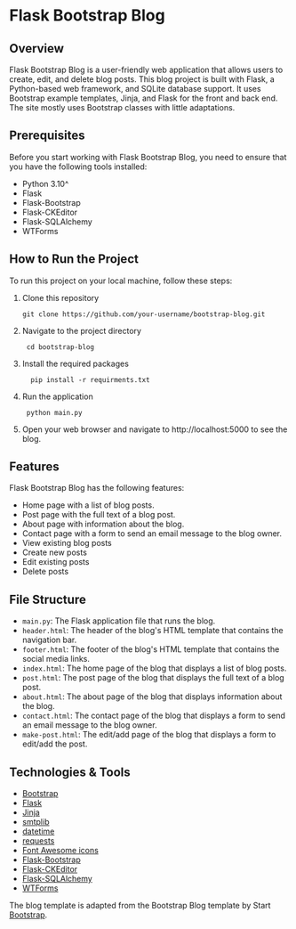 # Flask Bootstrap Blog

## Overview

Flask Bootstrap Blog is a user-friendly web application that allows users to 
create, edit, and delete blog posts. This blog project is built with Flask, 
a Python-based web framework, and SQLite database support. It uses Bootstrap example templates, 
Jinja, and Flask for the front and back end. The site mostly uses Bootstrap classes with little adaptations.


## Prerequisites

Before you start working with Flask Bootstrap Blog, 
you need to ensure that you have the following tools installed:
* Python 3.10^
* Flask
* Flask-Bootstrap
* Flask-CKEditor
* Flask-SQLAlchemy
* WTForms

## How to Run the Project

To run this project on your local machine, follow these steps:

1. Clone this repository

       git clone https://github.com/your-username/bootstrap-blog.git

2. Navigate to the project directory

        cd bootstrap-blog

3. Install the required packages
         
         pip install -r requirments.txt

4. Run the application

        python main.py

5. Open your web browser and navigate to http://localhost:5000 to see the blog.

## Features
Flask Bootstrap Blog has the following features:

* Home page with a list of blog posts.
* Post page with the full text of a blog post.
* About page with information about the blog.
* Contact page with a form to send an email message to the blog owner.
* View existing blog posts
* Create new posts
* Edit existing posts
* Delete posts

## File Structure

* `main.py`: The Flask application file that runs the blog.
* `header.html`: The header of the blog's HTML template that contains the navigation bar.
* `footer.html`: The footer of the blog's HTML template that contains the social media links.
* `index.html`: The home page of the blog that displays a list of blog posts.
* `post.html`: The post page of the blog that displays the full text of a blog post.
* `about.html`: The about page of the blog that displays information about the blog.
* `contact.html`: The contact page of the blog that displays a form to send an email message to the blog owner.
* `make-post.html`: The edit/add page of the blog that displays a form to edit/add the post.


## Technologies & Tools

* [Bootstrap](https://getbootstrap.com/)
* [Flask](https://flask.palletsprojects.com/)
* [Jinja](https://jinja.palletsprojects.com/)
* [smtplib](https://docs.python.org/3/library/smtplib.html)
* [datetime](https://docs.python.org/3/library/datetime.html)
* [requests](https://docs.python-requests.org/en/latest/)
* [Font Awesome icons](https://fontawesome.com/)
* [Flask-Bootstrap](https://pythonhosted.org/Flask-Bootstrap/index.html)
* [Flask-CKEditor](https://flask-ckeditor.readthedocs.io/en/latest/basic.html)
* [Flask-SQLAlchemy](https://flask-sqlalchemy.palletsprojects.com/en/3.0.x/quickstart/)
* [WTForms](https://wtforms.readthedocs.io/en/3.0.x/)

The blog template is adapted from the Bootstrap Blog template by Start [Bootstrap](https://startbootstrap.com/).
